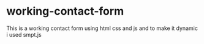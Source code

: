 # working-contact-form
This is a working contact form using html css and js and to make it dynamic i used smpt.js 
